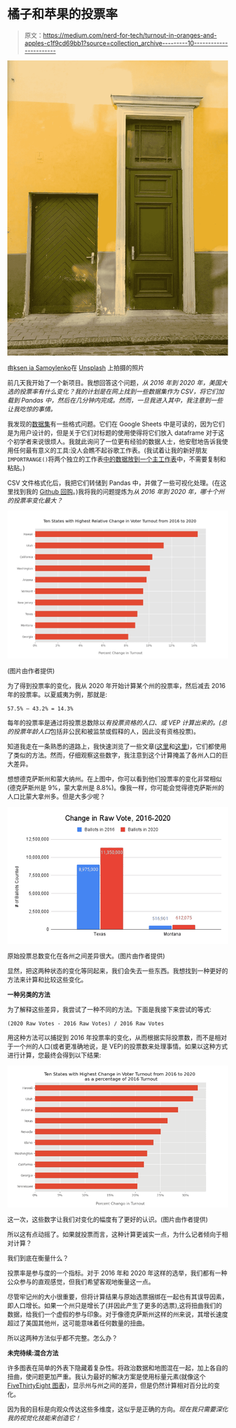 # 橘子和苹果的投票率

> 原文：<https://medium.com/nerd-for-tech/turnout-in-oranges-and-apples-c1f9cd69bb1?source=collection_archive---------10----------------------->

![](img/381f066a77d41edd1cd8c280d6bbbd5a.png)

由[ksen ia Samoylenko](https://unsplash.com/@kssamoylenko?utm_source=unsplash&utm_medium=referral&utm_content=creditCopyText)在 [Unsplash](https://unsplash.com/s/photos/comparison?utm_source=unsplash&utm_medium=referral&utm_content=creditCopyText) 上拍摄的照片

前几天我开始了一个新项目。我想回答这个问题，*从 2016 年到 2020 年，美国大选的投票率有什么变化？我的计划是在网上找到一些数据集作为 CSV，将它们加载到 Pandas 中，然后在几分钟内完成。然而，一旦我进入其中，我注意到一些让我吃惊的事情。*

我发现的[数据集](http://www.electproject.org/home/voter-turnout/voter-turnout-data)有一些格式问题。它们在 Google Sheets 中是可读的，因为它们是为用户设计的，但是关于它们对标题的使用使得将它们放入 dataframe 对于这个初学者来说很烦人。我就此询问了一位更有经验的数据人士，他安慰地告诉我使用任何最有意义的工具:没人会瞧不起谷歌工作表。(我试着让我的新好朋友`IMPORTRANGE()`将两个独立的工作表[中的数据放到一个主工作表](https://docs.google.com/spreadsheets/d/10LcY24AICa8cVuNBuvyVfNGUgJ6Gd5LMuKiaTG7AaYU/edit?usp=sharing)中，不需要复制和粘贴。)

CSV 文件格式化后，我把它们转储到 Pandas 中，并做了一些可视化处理。(在这里找到我的 [Github 回购](https://github.com/mpechter/turnout)。)我将我的问题提炼为*从 2016 年到 2020 年，哪十个州的投票率变化最大？*

![](img/c77dd7c6ec3e5352c32a519ffc86057b.png)

(图片由作者提供)

为了得到投票率的变化，我从 2020 年开始计算某个州的投票率，然后减去 2016 年的投票率。以夏威夷为例，那就是:

```
57.5% — 43.2% = 14.3%
```

每年的投票率是通过将投票总数除以*有投票资格的人口、*或 VEP 计算出来的。(总的*投票年龄人口*包括非公民和被监禁或假释的人，因此没有资格投票)。

知道我走在一条熟悉的道路上，我快速浏览了一些文章([这里](https://www.nbcnews.com/politics/2020-election/turnout-map-2020-election-n1249620)和[这里](https://www.pewresearch.org/fact-tank/2021/01/28/turnout-soared-in-2020-as-nearly-two-thirds-of-eligible-u-s-voters-cast-ballots-for-president/))，它们都使用了类似的方法。然而，仔细观察这些数字，我注意到这个计算掩盖了各州人口的巨大差异。

想想德克萨斯州和蒙大纳州。在上图中，你可以看到他们投票率的变化非常相似(德克萨斯州是 9%，蒙大拿州是 8.8%)。像我一样，你可能会觉得德克萨斯州的人口比蒙大拿州多。但是大多少呢？

![](img/577b8145c72b44ee5af5f6628b96268f.png)

原始投票总数变化在各州之间差异很大。(图片由作者提供)

显然，把这两种状态的变化等同起来，我们会失去一些东西。我想找到一种更好的方法来计算和比较这些变化。

**一种另类的方法**

为了解释这些差异，我尝试了一种不同的方法。下面是我接下来尝试的等式:

```
(2020 Raw Votes - 2016 Raw Votes) / 2016 Raw Votes
```

用这种方法可以捕捉到 2016 年投票率的变化，从而根据实际投票数，而不是相对于一个州的人口(或者更准确地说，是 VEP)的投票数来处理事情。如果以这种方式进行计算，您最终会得到以下结果:

![](img/28d298bb3a8eabf55e2d2b8d502305d0.png)

这一次，这些数字让我们对变化的幅度有了更好的认识。(图片由作者提供)

所以这有点动摇了。如果就投票而言，这种计算更诚实一点，为什么记者倾向于相对计算？

我们到底在衡量什么？

投票率是参与度的一个指标。对于 2016 年和 2020 年这样的选举，我们都有一种公众参与的直观感觉，但我们希望客观地衡量这一点。

尽管牢记州的大小很重要，但将计算结果与原始选票捆绑在一起也有其误导因素，即人口增长。如果一个州只是增长了(并因此产生了更多的选票),这将扭曲我们的数据，给我们一个虚假的参与印象。对于像德克萨斯州这样的州来说，其增长速度超过了美国其他州，这可能意味着任何数量的扭曲。

所以这两种方法似乎都不完整。怎么办？

**未完待续:混合方法**

许多图表在简单的外表下隐藏着复杂性。将政治数据和地图混在一起，加上各自的扭曲，使问题更加严重。我认为最好的解决方案是使用标量元素(就像这个 [FiveThirtyEight 图表](https://fivethirtyeight.com/wp-content/uploads/2020/11/rakich-mejia.REDISTRICTING-RESULT.1118.png?w=575))，显示州与州之间的差异，但是仍然计算相对百分比的变化。

因为我的目标是向观众传达这些多维度，这似乎是正确的方向。*现在我只需要深化我的视觉化技能来创造它！*